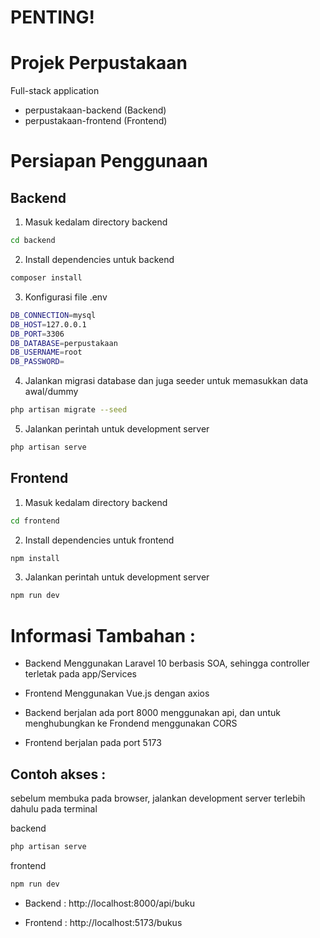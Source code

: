 # PENTING!
# Projek Perpustakaan

Full-stack application
- perpustakaan-backend (Backend)
- perpustakaan-frontend (Frontend)

# Persiapan Penggunaan

## Backend
1. Masuk kedalam directory backend

```bash
cd backend
```

2. Install dependencies untuk backend

```bash
composer install
```

3. Konfigurasi file .env

```bash
DB_CONNECTION=mysql
DB_HOST=127.0.0.1
DB_PORT=3306
DB_DATABASE=perpustakaan
DB_USERNAME=root
DB_PASSWORD=
```

4. Jalankan migrasi database dan juga seeder untuk memasukkan data awal/dummy

```bash
php artisan migrate --seed
```

5. Jalankan perintah untuk development server

```bash
php artisan serve
```

## Frontend
1. Masuk kedalam directory backend

```bash
cd frontend
```

2. Install dependencies untuk frontend

```bash
npm install
```

3. Jalankan perintah untuk development server

```bash
npm run dev
```

# Informasi Tambahan :
- Backend Menggunakan Laravel 10 berbasis SOA, sehingga controller terletak pada app/Services
- Frontend Menggunakan Vue.js dengan axios

- Backend berjalan ada port 8000 menggunakan api, dan untuk menghubungkan ke Frondend menggunakan CORS
- Frontend berjalan pada port 5173

## Contoh akses :

sebelum membuka pada browser, jalankan development server terlebih dahulu pada terminal

backend

```bash
php artisan serve
```

frontend

```bash
npm run dev
```

- Backend :
  http://localhost:8000/api/buku

- Frontend :
  http://localhost:5173/bukus

